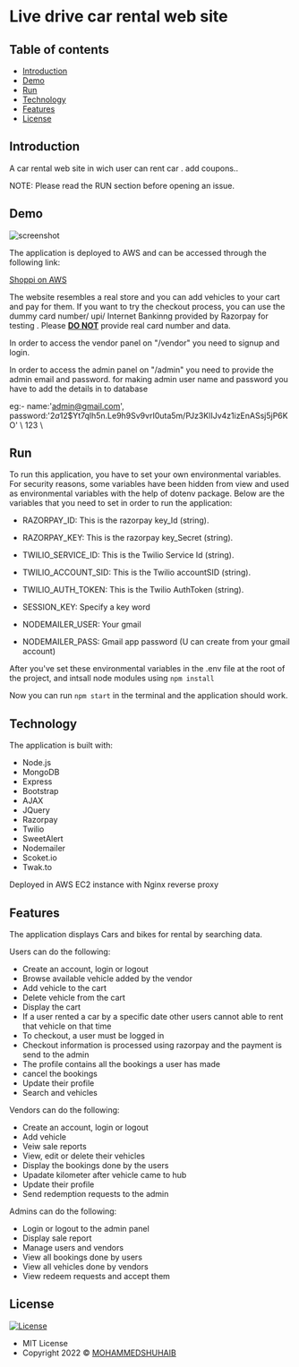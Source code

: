 
# Live drive car rental web site

## Table of contents

- [Introduction](#introduction)
- [Demo](#demo)
- [Run](#run)
- [Technology](#technology)
- [Features](#features)
- [License](#license)

## Introduction

A car rental web site in wich user can rent car . add coupons..

NOTE: Please read the RUN section before opening an issue.

## Demo

![screenshot](shoppi.png)

The application is deployed to AWS and can be accessed through the following link:

[Shoppi on AWS](https://Livedrive.tk/)

The website resembles a real store and you can add vehicles to your cart and pay for them. If you want to try the checkout process, you can use the dummy card number/ upi/ Internet Bankinng provided by Razorpay for testing . Please <u><b>DO NOT</b></u> provide real card number and data.

In order to access the vendor panel on "/vendor" you need to signup and login.

In order to access the admin panel on "/admin" you need to provide the admin email and password.
for making admin user name and password you have to add the details in to database 

eg:-
name:'admin@gmail.com',
password:'$2a$12$Yt7qlh5n.Le9h9Sv9vrI0uta5m/PJz3KlIJv4z1izEnASsj5jP6KO'     \\ 123 \\


## Run

To run this application, you have to set your own environmental variables. For security reasons, some variables have been hidden from view and used as environmental variables with the help of dotenv package. Below are the variables that you need to set in order to run the application:

- RAZORPAY_ID:     This is the razorpay key_Id (string).

- RAZORPAY_KEY:  This is the razorpay key_Secret (string).

- TWILIO_SERVICE_ID: This is the Twilio Service Id (string).

- TWILIO_ACCOUNT_SID: This is the Twilio accountSID (string).

- TWILIO_AUTH_TOKEN: This is the Twilio AuthToken (string).

- SESSION_KEY: Specify a key word

- NODEMAILER_USER: Your gmail

- NODEMAILER_PASS: Gmail app password (U can create from your gmail account)

After you've set these environmental variables in the .env file at the root of the project, and intsall node modules using  `npm install`

Now you can run `npm start` in the terminal and the application should work.

## Technology

The application is built with:

- Node.js 
- MongoDB
- Express 
- Bootstrap 
- AJAX
- JQuery
- Razorpay
- Twilio
- SweetAlert
- Nodemailer
- Scoket.io
- Twak.to

Deployed in AWS EC2 instance with Nginx reverse proxy

## Features

The application displays Cars and bikes for rental by searching data.

Users can do the following:

- Create an account, login or logout
- Browse available vehicle added by the vendor
- Add vehicle to the cart
- Delete vehicle from the cart 
- Display the cart
- If a user rented a car by a specific date other users cannot able to rent that vehicle on that time
- To checkout, a user must be logged in
- Checkout information is processed using razorpay and the payment is send to the admin
- The profile contains all the bookings a user has made
- cancel the bookings
- Update their profile
- Search and vehicles
 

Vendors can do the following:

- Create an account, login or logout
- Add vehicle
- Veiw sale reports
- View, edit or delete their vehicles
- Display the bookings done by the users
- Upadate kilometer after vehicle came to hub
- Update their profile
- Send redemption requests to the admin


Admins can do the following:

- Login or logout to the admin panel
- Display sale report
- Manage users and vendors
- View all bookings done by users
- View all vehicles done by vendors
- View redeem requests and accept them

## License

[![License](https://img.shields.io/:License-MIT-blue.svg?style=flat-square)](http://badges.mit-license.org)

- MIT License
- Copyright 2022 © [MOHAMMEDSHUHAIB](https://github.com/Mohammedshuhaib)
